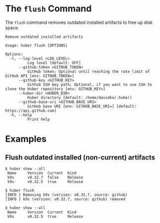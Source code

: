 # The `flush` Command

The `flush` command removes outdated installed artifacts to free up disk space.

```shell
Remove outdated installed artifacts

Usage: huber flush [OPTIONS]

Options:
  -l, --log-level <LOG_LEVEL>
          Log level [default: OFF]
      --github-token <GITHUB_TOKEN>
          GitHub token; Optional until reaching the rate limit of GitHub API [env: GITHUB_TOKEN=]
      --github-key <GITHUB_KEY>
          Github SSH key path; Optional, if you want to use SSH to clone the Huber repository [env: GITHUB_KEY=]
      --huber-dir <HUBER_DIR>
          Huber directory [default: /home/davidko/.huber]
      --github-base-uri <GITHUB_BASE_URI>
          GitHub base URI [env: GITHUB_BASE_URI=] [default: https://api.github.com]
  -h, --help
          Print help
```

# Examples

## Flush outdated installed (non-current) artifacts

```shell
$ huber show --all
 Name     Version  Current  Kind 
 k9s      v0.32.7  false    Release 
 k9s      v0.32.5  true     Release 

$ huber flush
[INFO ] Removing k9s (version: v0.32.7, source: github)
[INFO ] k9s (version: v0.32.7, source: github) removed

$ huber show --all
 Name     Version  Current  Kind 
 k9s      v0.32.5  true     Release 
```